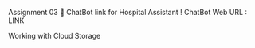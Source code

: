 
Assignment 03 🎯
ChatBot link for Hospital Assistant !
ChatBot Web URL : LINK

Working with Cloud Storage
